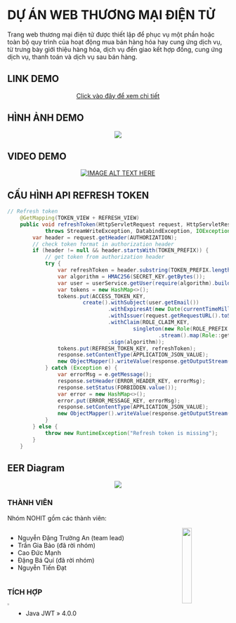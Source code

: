 # DỰ ÁN WEB THƯƠNG MẠI ĐIỆN TỬ
Trang web thương mại điện tử được thiết lập để phục vụ một phần hoặc toàn bộ quy trình của hoạt động mua bán hàng hóa hay cung ứng dịch vụ, từ trưng bày giới thiệu hàng hóa, dịch vụ đến giao kết hợp đồng, cung ứng dịch vụ, thanh toán và dịch vụ sau bán hàng.

## LINK DEMO
<div align="center">

[Click vào đây để xem chi tiết](https://jira-project.herokuapp.com)

</div>

## HÌNH ẢNH DEMO
<p align="center">
<img src="https://raw.githubusercontent.com/Nohit-Java17/Jira-Project/main/pic/0.jpg"></img>
</p>

## VIDEO DEMO
<div align="center">

[![IMAGE ALT TEXT HERE](https://img.youtube.com/vi/YXG24rEs8Q4/0.jpg)](https://youtu.be/YXG24rEs8Q4)

</div>

## CẤU HÌNH API REFRESH TOKEN
```java
// Refresh token
    @GetMapping(TOKEN_VIEW + REFRESH_VIEW)
    public void refreshToken(HttpServletRequest request, HttpServletResponse response)
            throws StreamWriteException, DatabindException, IOException {
        var header = request.getHeader(AUTHORIZATION);
        // check token format in authorization header
        if (header != null && header.startsWith(TOKEN_PREFIX)) {
            // get token from authorization header
            try {
                var refreshToken = header.substring(TOKEN_PREFIX.length());
                var algorithm = HMAC256(SECRET_KEY.getBytes());
                var user = userService.getUser(require(algorithm).build().verify(refreshToken).getSubject());
                var tokens = new HashMap<>();
                tokens.put(ACCESS_TOKEN_KEY,
                        create().withSubject(user.getEmail())
                                .withExpiresAt(new Date(currentTimeMillis() + EXPIRATION_TIME))
                                .withIssuer(request.getRequestURL().toString())
                                .withClaim(ROLE_CLAIM_KEY,
                                        singleton(new Role(ROLE_PREFIX + user.getRole().getName().toUpperCase()))
                                                .stream().map(Role::getName).collect(toList()))
                                .sign(algorithm));
                tokens.put(REFRESH_TOKEN_KEY, refreshToken);
                response.setContentType(APPLICATION_JSON_VALUE);
                new ObjectMapper().writeValue(response.getOutputStream(), tokens);
            } catch (Exception e) {
                var errorMsg = e.getMessage();
                response.setHeader(ERROR_HEADER_KEY, errorMsg);
                response.setStatus(FORBIDDEN.value());
                var error = new HashMap<>();
                error.put(ERROR_MESSAGE_KEY, errorMsg);
                response.setContentType(APPLICATION_JSON_VALUE);
                new ObjectMapper().writeValue(response.getOutputStream(), error);
            }
        } else {
            throw new RuntimeException("Refresh token is missing");
        }
    }
```

## EER Diagram
<p align="center">
<img src="https://raw.githubusercontent.com/Nohit-Java17/Jira-Project/main/design/EER%20Diagram.png"></img>
</p>

### THÀNH VIÊN
Nhóm NOHIT gồm các thành viên:

<img src="https://raw.githubusercontent.com/Nohit-Java17/Jira-Project/main/pic/2.jpg" align="right" width="21%" height="21%"></img>
<div style="display:flex;">

- Nguyễn Đặng Trường An (team lead)
- Trần Gia Bảo (đã rời nhóm)
- Cao Đức Mạnh
- Đặng Bá Quí (đã rời nhóm)
- Nguyễn Tiến Đạt

</div>

### TÍCH HỢP
<img src="https://raw.githubusercontent.com/Nohit-Java17/Jira-Project/main/pic/1.jpg" align="left" width="3%" height="3%"></img>
<div style="display:flex;">

- Java JWT » 4.0.0

</div>
